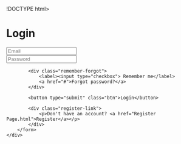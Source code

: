 !DOCTYPE html>
<html lang="en">

<head>
    <meta charset="UTF-8">
    <meta http-equiv="X-UA-Compatible" content="IE=edge">
    <meta name="viewport" content="width=device-width,initial-scale=1.0">
    <title>Login Page | HTML & CSS</title>
    <link rel="stylesheet" href="style.css">
    <link href='https://unpkg.com/boxicons@2.1.4/css/boxicons.min.css' rel='stylesheet'>
</head>
<body>
    <div class="wrapper">
        <form action="">
            <h1>Login</h1>
            <div class="input-box">
                <input type="text" placeholder="Email" required>
                <i class="bx bx-envelope"></i>
            </div>
            <div class="input-box">
                <input type="password" placeholder="Password" required>
                <i class="bx bxs-lock-alt" ></i>
            </div>
             
            <div class="remember-forgot">
                <label><input type="checkbox"> Remember me</label>
                <a href="#">Forgot password?</a>
            </div>
            
            <button type="submit" class="btn">Login</button>

            <div class="register-link">
                <p>Don't have an account? <a href="Register Page.html">Register</a></p>
            </div>
        </form>
    </div>
</body>
</html>
